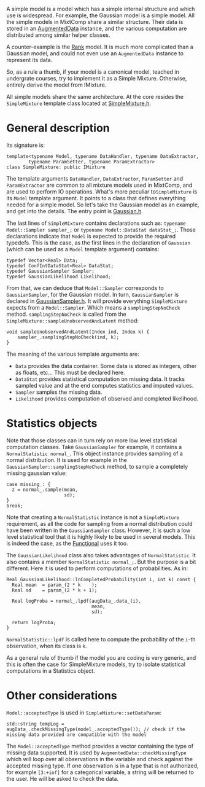 A simple model is a model which has a simple internal structure and which use is widespread. For example, the Gaussian model is a simple model. All the simple models in MixtComp share a similar structure. Their data is stored in an [AugmentedData](MixtComp/src/lib/Data/mixt_AugmentedData.h) instance, and the various computation are distributed among similar helper classes.

A counter-example is the [Rank](MixtComp/src/lib/Mixture/Rank/mixt_RankMixture.h) model. It is much more complicated than a Gaussian model, and could not even use an `AugmentedData` instance to represent its data.

So, as a rule a thumb, if your model is a canonical model, teached in undergrate courses, try to implement it as a Simple Mixture. Otherwise, entirely derive the model from IMixture.

All simple models share the same architecture. At the core resides the `SimpleMixture` template class located at [SimpleMixture.h](MixtComp/src/lib/Mixture/Simple/SimpleMixture.h).

# General description

Its signature is:

```
template<typename Model, typename DataHandler, typename DataExtractor,
		typename ParamSetter, typename ParamExtractor>
class SimpleMixture: public IMixture
```

The template arguments `DataHandler`, `DataExtractor`, `ParamSetter` and `ParamExtractor` are common to all mixture models used in MixtComp, and are used to perform IO operations. What's more peculiar to`SimpleMixture` is its `Model` template argument. It points to a class that defines everything needed for a simple model. So let's take the Gaussian model as an example, and get into the details. The entry point is [Gaussian.h](MixtComp/src/lib/Mixture/Simple/Gaussian/Gaussian.h).

The last lines of `SimpleMixture` contains declarations such as: `typename Model::Sampler sampler_;` or `typename Model::DataStat dataStat_;`. Those declarations indicate that `Model` is expected to provide the required typedefs. This is the case, as the first lines in the declaration of `Gaussian` (which can be used as a `Model` template argument) contains:

```
typedef Vector<Real> Data;
typedef ConfIntDataStat<Real> DataStat;
typedef GaussianSampler Sampler;
typedef GaussianLikelihood Likelihood;
```

From that, we can deduce that `Model::Sampler` corresponds to `GaussianSampler`, for the Gaussian model. In turn, `GaussianSampler` is declared in [GaussianSampler.h](MixtComp/src/lib/Mixture/Simple/Gaussian/GaussianSampler.h). It will provide everything `SimpleMixture` expects from a `Model::Sampler`. Which means a `samplingStepNoCheck` method. `samplingStepNoCheck` is called from the `SimpleMixture::sampleUnobservedAndLatent` method:

```
void sampleUnobservedAndLatent(Index ind, Index k) {
    sampler_.samplingStepNoCheck(ind, k);
}
```

The meaning of the various template arguments are:
- `Data` provides the data container. Some data is stored as integers, other as floats, etc... This must be declared here.
- `DataStat` provides statistical computation on missing data. It tracks sampled value and at the end computes statistics and imputed values.
- `Sampler` samples the missing data.
- `Likelihood` provides computation of observed and completed likelihood.

# Statistics objects

Note that those classes can in turn rely on more low level statistical computation classes. Take `GaussianSampler` for example, it contains a `NormalStatistic normal_`. This object instance provides sampling of a normal distribution. It is used for example in the `GaussianSampler::samplingStepNoCheck` method, to sample a completely missing gaussian value:

```
case missing_: {
  z = normal_.sample(mean,
                     sd);
}
break;
```

Note that creating a `NormalStatistic` instance is not a `SimpleMixture` requirement, as all the code for sampling from a normal distribution could have been written in the `GaussianSampler` class. However, it is such a low level statistical tool that it is highly likely to be used in several models. This is indeed the case, as the [Functional](MixtComp/src/lib/Mixture/Functional) uses it too.

The `GaussianLikelihood` class also takes advantages of `NormalStatistic`. It also contains a member `NormalStatistic normal_;`. But the purpose is a bit different. Here it is used to perform computations of probabilities. As in:

```
Real GaussianLikelihood::lnCompletedProbability(int i, int k) const {
  Real mean  = param_(2 * k    );
  Real sd    = param_(2 * k + 1);

  Real logProba = normal_.lpdf(augData_.data_(i),
                               mean,
                               sd);

  return logProba;
}
```

`NormalStatistic::lpdf` is called here to compute the probability of the `i`-th observation, when its class is `k`.

As a general rule of thumb if the model you are coding is very generic, and this is often the case for SimpleMixture models, try to isolate statistical computations in a Statistics object.

# Other considerations

`Model::acceptedType` is used in `SimpleMixture::setDataParam`:

```
std::string tempLog = augData_.checkMissingType(model_.acceptedType()); // check if the missing data provided are compatible with the model
```

The `Model::acceptedType` method provides a vector containing the type of missing data supported. It is used by `AugmentedData::checkMissingType` which will loop over all observations in the variable and check against the accepted missing type. If one observation is in a type that is not authorized, for example `[3:+inf]` for a categorical variable, a string will be returned to the user. He will be asked to check the data.
